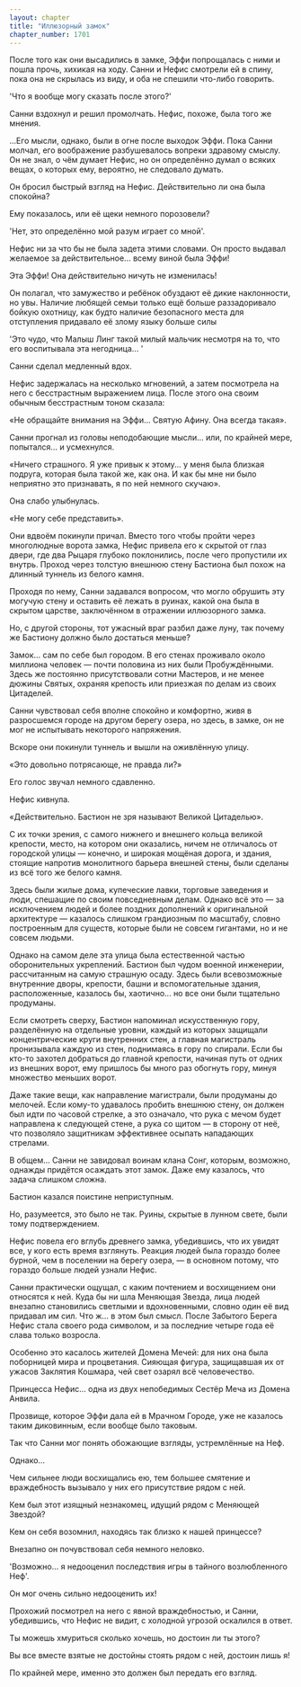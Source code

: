 ```yaml
---
layout: chapter
title: "Иллюзорный замок"
chapter_number: 1701
---
```




После того как они высадились в замке, Эффи попрощалась с ними и пошла прочь, хихикая на ходу. Санни и Нефис смотрели ей в спину, пока она не скрылась из виду, и оба не спешили что-либо говорить.

'Что я вообще могу сказать после этого?'

Санни вздохнул и решил промолчать. Нефис, похоже, была того же мнения.

...Его мысли, однако, были в огне после выходок Эффи. Пока Санни молчал, его воображение разбушевалось вопреки здравому смыслу. Он не знал, о чём думает Нефис, но он определённо думал о всяких вещах, о которых ему, вероятно, не следовало думать.

Он бросил быстрый взгляд на Нефис. Действительно ли она была спокойна?

Ему показалось, или её щеки немного порозовели?

'Нет, это определённо мой разум играет со мной'.

Нефис ни за что бы не была задета этими словами. Он просто выдавал желаемое за действительное... всему виной была Эффи!

Эта Эффи! Она действительно ничуть не изменилась!

Он полагал, что замужество и ребёнок обуздают её дикие наклонности, но увы. Наличие любящей семьи только ещё больше раззадоривало бойкую охотницу, как будто наличие безопасного места для отступления придавало её злому языку больше силы

'Это чудо, что Малыш Линг такой милый мальчик несмотря на то, что его воспитывала эта негодница... '

Санни сделал медленный вдох.

Нефис задержалась на несколько мгновений, а затем посмотрела на него с бесстрастным выражением лица. После этого она своим обычным бесстрастным тоном сказала:

«Не обращайте внимания на Эффи... Святую Афину. Она всегда такая».

Санни прогнал из головы неподобающие мысли... или, по крайней мере, попытался... и усмехнулся.

«Ничего страшного. Я уже привык к этому... у меня была близкая подруга, которая была такой же, как она. И как бы мне ни было неприятно это признавать, я по ней немного скучаю».

Она слабо улыбнулась.

«Не могу себе представить».

Они вдвоём покинули причал. Вместо того чтобы пройти через многолюдные ворота замка, Нефис привела его к скрытой от глаз двери, где два Рыцаря глубоко поклонились, после чего пропустили их внутрь. Проход через толстую внешнюю стену Бастиона был похож на длинный туннель из белого камня.

Проходя по нему, Санни задавался вопросом, что могло обрушить эту могучую стену и оставить её лежать в руинах, какой она была в скрытом царстве, заключённом в отражении иллюзорного замка.

Но, с другой стороны, тот ужасный враг разбил даже луну, так почему же Бастиону должно было достаться меньше?

Замок... сам по себе был городом. В его стенах проживало около миллиона человек — почти половина из них были Пробуждёнными. Здесь же постоянно присутствовали сотни Мастеров, и не менее дюжины Святых, охраняя крепость или приезжая по делам из своих Цитаделей.

Санни чувствовал себя вполне спокойно и комфортно, живя в разросшемся городе на другом берегу озера, но здесь, в замке, он не мог не испытывать некоторого напряжения.

Вскоре они покинули туннель и вышли на оживлённую улицу.

«Это довольно потрясающе, не правда ли?»

Его голос звучал немного сдавленно.

Нефис кивнула.

«Действительно. Бастион не зря называют Великой Цитаделью».

С их точки зрения, с самого нижнего и внешнего кольца великой крепости, место, на котором они оказались, ничем не отличалось от городской улицы — конечно, и широкая мощёная дорога, и здания, стоящие напротив монолитного барьера внешней стены, были сделаны из всё того же белого камня.

Здесь были жилые дома, купеческие лавки, торговые заведения и люди, спешащие по своим повседневным делам. Однако всё это — за исключением людей и более поздних дополнений к оригинальной архитектуре — казалось слишком грандиозным по масштабу, словно построенным для существ, которые были не совсем гигантами, но и не совсем людьми.

Однако на самом деле эта улица была естественной частью оборонительных укреплений. Бастион был чудом военной инженерии, рассчитанным на самую страшную осаду. Здесь были всевозможные внутренние дворы, крепости, башни и вспомогательные здания, расположенные, казалось бы, хаотично... но все они были тщательно продуманы.

Если смотреть сверху, Бастион напоминал искусственную гору, разделённую на отдельные уровни, каждый из которых защищали концентрические круги внутренних стен, а главная магистраль пронизывала каждую из стен, поднимаясь в гору по спирали. Если бы кто-то захотел добраться до главной крепости, начиная путь от одних из внешних ворот, ему пришлось бы много раз обогнуть гору, минуя множество меньших ворот.

Даже такие вещи, как направление магистрали, были продуманы до мелочей. Если кому-то удавалось пробить внешнюю стену, он должен был идти по часовой стрелке, а это означало, что рука с мечом будет направлена к следующей стене, а рука со щитом — в сторону от неё, что позволяло защитникам эффективнее осыпать нападающих стрелами.

В общем... Санни не завидовал воинам клана Сонг, которым, возможно, однажды придётся осаждать этот замок. Даже ему казалось, что задача слишком сложна.

Бастион казался поистине неприступным.

Но, разумеется, это было не так. Руины, скрытые в лунном свете, были тому подтверждением.

Нефис повела его вглубь древнего замка, убедившись, что их увидят все, у кого есть время взглянуть. Реакция людей была гораздо более бурной, чем в поселении на берегу озера, — в основном потому, что гораздо больше людей узнали Нефис.

Санни практически ощущал, с каким почтением и восхищением они относятся к ней. Куда бы ни шла Меняющая Звезда, лица людей внезапно становились светлыми и вдохновенными, словно один её вид придавал им сил. Что ж... в этом был смысл. После Забытого Берега Нефис стала своего рода символом, и за последние четыре года её слава только возросла.

Особенно это касалось жителей Домена Мечей: для них она была поборницей мира и процветания. Сияющая фигура, защищавшая их от ужасов Заклятия Кошмара, чей свет озарял всё человечество.

Принцесса Нефис... одна из двух непобедимых Сестёр Меча из Домена Анвила.

Прозвище, которое Эффи дала ей в Мрачном Городе, уже не казалось таким диковинным, если вообще было таковым.

Так что Санни мог понять обожающие взгляды, устремлённые на Неф.

Однако...

Чем сильнее люди восхищались ею, тем большее смятение и враждебность вызывало у них его присутствие рядом с ней.

Кем был этот изящный незнакомец, идущий рядом с Меняющей Звездой?

Кем он себя возомнил, находясь так близко к нашей принцессе?

Внезапно он почувствовал себя немного неловко.

'Возможно... я недооценил последствия игры в тайного возлюбленного Неф'.

Он мог очень сильно недооценить их!

Прохожий посмотрел на него с явной враждебностью, и Санни, убедившись, что Нефис не видит, с холодной угрозой оскалился в ответ.

Ты можешь хмуриться сколько хочешь, но достоин ли ты этого?

Вы все вместе взятые не достойны стоять рядом с ней, достоин лишь я!

По крайней мере, именно это должен был передать его взгляд.

